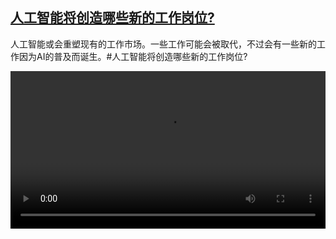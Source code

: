 <!--1680940025000-->
[人工智能将创造哪些新的工作岗位?](https://www.dw.com/zh/%E4%BA%BA%E5%B7%A5%E6%99%BA%E8%83%BD%E5%B0%86%E5%88%9B%E9%80%A0%E5%93%AA%E4%BA%9B%E6%96%B0%E7%9A%84%E5%B7%A5%E4%BD%9C%E5%B2%97%E4%BD%8D?/a-65251923)
------

<p>人工智能或会重塑现有的工作市场。一些工作可能会被取代，不过会有一些新的工作因为AI的普及而诞生。#人工智能将创造哪些新的工作岗位?</small></p><video src="https://tvdownloaddw-a.akamaihd.net/dwtv_video/flv/vdt_zh/2023/bchi230406_001_aijobswide_01r_AVC_1280x720.mp4" controls style="width:100%"></video>
